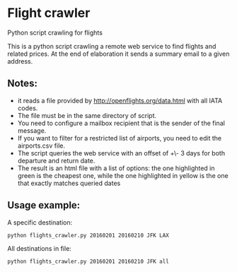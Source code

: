 # Flight crawler
Python script crawling for flights


This is a python script crawling a remote web service to find flights and related prices.
At the end of elaboration it sends a summary email to a given address.

## Notes: 
*	it reads a file provided by http://openflights.org/data.html with all IATA codes.
*	The file must be in the same directory of script.
*	You need to configure a mailbox recipient that is the sender of the final message.
*	If you want to filter for a restricted list of airports, you need to edit the airports.csv file.
*	The script queries the web service with an offset of +\\- 3 days for both departure and return date.
*	The result is an html file with a list of options: the one highlighted in green is the cheapest one, while the one highlighted in yellow is the one that exactly matches queried dates

## Usage example:

A specific destination:

`python flights_crawler.py 20160201 20160210 JFK LAX`

All destinations in file:

`python flights_crawler.py 20160201 20160210 JFK all`

